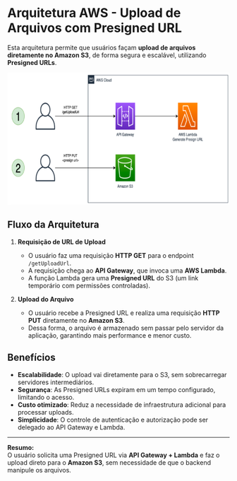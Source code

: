# Arquitetura AWS - Upload de Arquivos com Presigned URL

Esta arquitetura permite que usuários façam **upload de arquivos diretamente no Amazon S3**, de forma segura e escalável, utilizando **Presigned URLs**.


<div align="center">
  <img src="imagem_2025-09-15_102327089.PNG" alt="c" height="300">
</div>



## Fluxo da Arquitetura

1. **Requisição de URL de Upload**  
   - O usuário faz uma requisição **HTTP GET** para o endpoint `/getUploadUrl`.  
   - A requisição chega ao **API Gateway**, que invoca uma **AWS Lambda**.  
   - A função Lambda gera uma **Presigned URL** do S3 (um link temporário com permissões controladas).  

2. **Upload do Arquivo**  
   - O usuário recebe a Presigned URL e realiza uma requisição **HTTP PUT** diretamente no **Amazon S3**.  
   - Dessa forma, o arquivo é armazenado sem passar pelo servidor da aplicação, garantindo mais performance e menor custo.

## Benefícios

- **Escalabilidade**: O upload vai diretamente para o S3, sem sobrecarregar servidores intermediários.  
- **Segurança**: As Presigned URLs expiram em um tempo configurado, limitando o acesso.  
- **Custo otimizado**: Reduz a necessidade de infraestrutura adicional para processar uploads.  
- **Simplicidade**: O controle de autenticação e autorização pode ser delegado ao API Gateway e Lambda.  

---
**Resumo:**  
O usuário solicita uma Presigned URL via **API Gateway + Lambda** e faz o upload direto para o **Amazon S3**, sem necessidade de que o backend manipule os arquivos.
